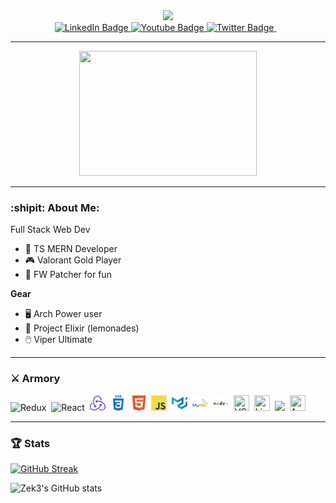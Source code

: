 <!--
**crypticrad/crypticrad** is a ✨ _special_ ✨ repository because its `README.md` (this file) appears on your GitHub profile.

Here are some ideas to get you started:

- 🔭 I’m currently working on ...
- 🌱 I’m currently learning ...
- 👯 I’m looking to collaborate on ...
- 🤔 I’m looking for help with ...
- 💬 Ask me about ...
- 📫 How to reach me: ...
- 😄 Pronouns: ...
- ⚡ Fun fact: ...
-->
<div id='profile-header--logo' align='center'>
  <img src='https://media.giphy.com/media/l0IyeheChYxx2byDu/giphy.gif' width=150  />
</div>

<div id='profile-header--badges' align='center'>
  <a href='https://www.linkedin.com/in/joeljoeroy/'>
    <img src='https://img.shields.io/badge/LinkedIn-blue?logo=linkedin&logoColor=white' alt='LinkedIn Badge' />
  </a>
  <a href='https://www.youtube.com/channel/UC80y7sVAXopMZoXOjKYKDmQ'>
    <img src='https://img.shields.io/badge/YouTube-red?logo=youtube&logoColor=white' alt='Youtube Badge' />
  </a>
  <a href='https://twitter.com/____________rad'>
    <img src='https://img.shields.io/badge/Twitter-blue?logo=twitter&logoColor=white' alt='Twitter Badge' />
  </a>&nbsp;
  <img src="https://komarev.com/ghpvc/?username=crypticrad&style=flat-square&color=blue" alt=""/>
</div>

---

<div id='profile-banner' align='center'>
  <img src='https://media.giphy.com/media/3FQ87l4tXAZWGvV3yY/giphy.gif' width='75%' height=200  />
</div>

---

### :shipit: About Me:
  Full Stack Web Dev 
  
  - :briefcase: TS MERN Developer
  - :video_game: Valorant Gold Player
  - :zombie: FW Patcher for fun 

**Gear**
  - :desktop_computer: Arch Power user
  - :iphone: Project Elixir (lemonades)
  - :computer_mouse: Viper Ultimate 
--- 

### :crossed_swords: Armory
<div id='profile-armory' >
<img src="https://cdn.jsdelivr.net/gh/devicons/devicon/icons/typescript/typescript-original.svg" title="Redux" alt="Redux " width="25" height="25"/>&nbsp;
<img src="https://cdn.jsdelivr.net/gh/devicons/devicon/icons/react/react-original.svg" title="React" alt="React" width="25" height="25"/>&nbsp;
  <img src="https://github.com/devicons/devicon/blob/master/icons/redux/redux-original.svg" title="Redux" alt="Redux " width="25" height="25"/>&nbsp;
  <img src="https://github.com/devicons/devicon/blob/master/icons/css3/css3-plain-wordmark.svg"  title="CSS3" alt="CSS" width="25" height="25"/>&nbsp;
  <img src="https://github.com/devicons/devicon/blob/master/icons/html5/html5-original.svg" title="HTML5" alt="HTML" width="25" height="25"/>&nbsp;
  <img src="https://github.com/devicons/devicon/blob/master/icons/javascript/javascript-original.svg" title="JavaScript" alt="JavaScript" width="25" height="25"/>&nbsp;
  <img src="https://github.com/devicons/devicon/blob/master/icons/materialui/materialui-original.svg" title="Material UI" alt="Material UI"width="25" height="25"/>&nbsp;
  <img src="https://github.com/devicons/devicon/blob/master/icons/mysql/mysql-original-wordmark.svg" title="MySQL"  alt="MySQL" width="25" height="25"/>&nbsp;
  <img src="https://github.com/devicons/devicon/blob/master/icons/nodejs/nodejs-original-wordmark.svg" title="NodeJS" alt="NodeJS" width="25" height="25"/>&nbsp;
  <img src="https://cdn.jsdelivr.net/gh/devicons/devicon/icons/vscode/vscode-original.svg" title="VS Code" **alt="Git" width="25" height="25"/>&nbsp;
  <img src="https://cdn.jsdelivr.net/gh/devicons/devicon/icons/linux/linux-original.svg" title="Linux" **alt="Git" width="25" height="25"/>&nbsp;
    <img src="https://img.icons8.com/external-tal-revivo-shadow-tal-revivo/24/null/external-arch-linux-composed-of-nonfree-and-open-source-software-logo-shadow-tal-revivo.png"/>&nbsp;
  <img src="https://cdn.jsdelivr.net/gh/devicons/devicon/icons/android/android-original.svg" title="Android" **alt="Git" width="25" height="25"/>&nbsp;

</div>

---

### :trophy: Stats

[![GitHub Streak](http://github-readme-streak-stats.herokuapp.com?user=crypticrad&theme=dark&hide_border=true&border_radius=5)](https://git.io/streak-stats)

![Zek3's GitHub stats](https://github-readme-stats.vercel.app/api?username=crypticrad&show_icons=true&theme=tokyonight)
  
